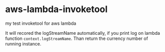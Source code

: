 # aws-lambda-invoketool
my test invoketool for aws lambda

It will recored the logStreamName automatically, if you print log on lambda function `context.logStreamName`. Than return the currency number of running instance.